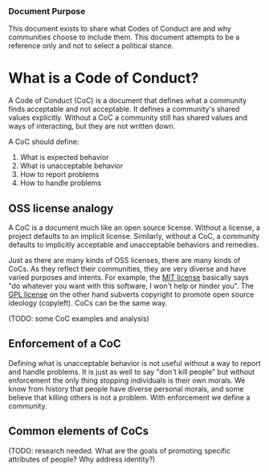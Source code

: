 ### Document Purpose

This document exists to share what Codes of Conduct are and why communities choose to include them.
This document attempts to be a reference only and not to select a political stance.

# What is a Code of Conduct?

A Code of Conduct (CoC) is a document that defines what a community finds acceptable and not acceptable.
It defines a community's shared values explicitly.
Without a CoC a community still has shared values and ways of interacting, but they are not written down.

A CoC should define:

1. What is expected behavior
2. What is unacceptable behavior
3. How to report problems
4. How to handle problems

## OSS license analogy

A CoC is a document much like an open source license.
Without a license, a project defaults to an implicit license.
Similarly, without a CoC, a community defaults to implicitly acceptable and unacceptable behaviors and remedies.

Just as there are many kinds of OSS licenses, there are many kinds of CoCs.
As they reflect their communities, they are very diverse and have varied purposes and intents.
For example, the [MIT license][MITLicense] basically says "do whatever you want with this software, I won't help or hinder you".
The [GPL license][GPLLicense] on the other hand subverts copyright to promote open source ideology (copyleft). CoCs can be the same way.

(TODO: some CoC examples and analysis)

## Enforcement of a CoC

Defining what is unacceptable behavior is not useful without a way to report and handle problems.
It is just as well to say "don't kill people" but without enforcement the only thing stopping individuals is their own morals.
We know from history that people have diverse personal morals, and some believe that killing others is not a problem.
With enforcement we define a community.

## Common elements of CoCs

(TODO: research needed. What are the goals of promoting specific attributes of people? Why address identity?)

[MITLicense]: https://en.wikipedia.org/wiki/MIT_License
[GPLLicense]: https://en.wikipedia.org/wiki/GNU_General_Public_License
